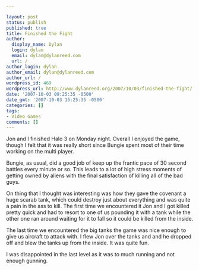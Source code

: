 ```yaml
---

layout: post
status: publish
published: true
title: Finished the Fight
author:
  display_name: Dylan
  login: dylan
  email: dylan@dylanreed.com
  url: /
author_login: dylan
author_email: dylan@dylanreed.com
author_url: /
wordpress_id: 469
wordpress_url: http://www.dylanreed.org/2007/10/03/finished-the-fight/
date: '2007-10-03 09:25:35 -0500'
date_gmt: '2007-10-03 15:25:35 -0500'
categories: []
tags:
- Video Games
comments: []
---
```


Jon and I finished Halo 3 on Monday night. Overall I enjoyed the game, though I felt that it was really short since Bungie spent most of their time working on the multi player.

Bungie, as usual, did a good job of keep up the frantic pace of 30 second battles every minute or so. This leads to a lot of high stress moments of getting owned by aliens with the final satisfaction of killing all of the bad guys.

On thing that I thought was interesting was how they gave the covenant a huge scarab tank, which could destroy just about everything and was quite a pain in the ass to kill. The first time we encountered it Jon and I got killed pretty quick and had to resort to one of us pounding it with a tank while the other one ran around waiting for it to fall so it could be killed from the inside.

The last time we encountered the big tanks the game was nice enough to give us aircraft to attack with. I flew Jon over the tanks and and he dropped off and blew the tanks up from the inside. It was quite fun.

I was disappointed in the last level as it was to much running and not enough gunning.
